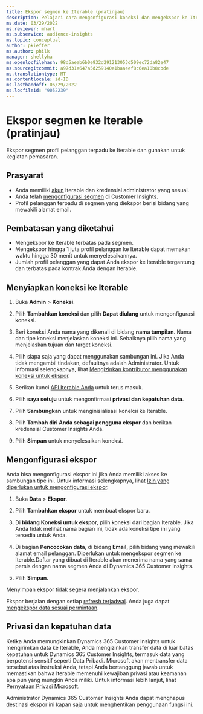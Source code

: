 ```yaml
---
title: Ekspor segmen ke Iterable (pratinjau)
description: Pelajari cara mengonfigurasi koneksi dan mengekspor ke Iterable.
ms.date: 03/29/2022
ms.reviewer: mhart
ms.subservice: audience-insights
ms.topic: conceptual
author: pkieffer
ms.author: philk
manager: shellyha
ms.openlocfilehash: 98d5aeab6b0e932d291213053d509ec72da82e47
ms.sourcegitcommit: a97d31a647a5d259140a1baaeef8c6ea10b8cbde
ms.translationtype: MT
ms.contentlocale: id-ID
ms.lasthandoff: 06/29/2022
ms.locfileid: "9052239"
---
```

# <a name="export-segments-to-iterable-preview"></a>Ekspor segmen ke Iterable (pratinjau)

Ekspor segmen profil pelanggan terpadu ke Iterable dan gunakan untuk kegiatan pemasaran.

## <a name="prerequisites"></a>Prasyarat

-   Anda memiliki [akun](https://iterable.com/) Iterable dan kredensial administrator yang sesuai.
-   Anda telah [mengonfigurasi segmen](segments.md) di Customer Insights.
-   Profil pelanggan terpadu di segmen yang diekspor berisi bidang yang mewakili alamat email.

## <a name="known-limitations"></a>Pembatasan yang diketahui

- Mengekspor ke Iterable terbatas pada segmen.
- Mengekspor hingga 1 juta profil pelanggan ke Iterable dapat memakan waktu hingga 30 menit untuk menyelesaikannya. 
- Jumlah profil pelanggan yang dapat Anda ekspor ke Iterable tergantung dan terbatas pada kontrak Anda dengan Iterable.

## <a name="set-up-connection-to-iterable"></a>Menyiapkan koneksi ke Iterable

1. Buka **Admin** > **Koneksi**.

1. Pilih **Tambahkan koneksi** dan pilih **Dapat diulang** untuk mengonfigurasi koneksi.

1. Beri koneksi Anda nama yang dikenali di bidang **nama tampilan**. Nama dan tipe koneksi menjelaskan koneksi ini. Sebaiknya pilih nama yang menjelaskan tujuan dan target koneksi.

1. Pilih siapa saja yang dapat menggunakan sambungan ini. Jika Anda tidak mengambil tindakan, defaultnya adalah Administrator. Untuk informasi selengkapnya, lihat [Mengizinkan kontributor menggunakan koneksi untuk ekspor](connections.md#allow-contributors-to-use-a-connection-for-exports).

1. Berikan kunci [API Iterable Anda](https://support.iterable.com/hc/en-us/articles/360043464871) untuk terus masuk. 

1. Pilih **saya setuju** untuk mengonfirmasi **privasi dan kepatuhan data**.

1. Pilih **Sambungkan** untuk menginisialisasi koneksi ke Iterable.

1. Pilih **Tambah diri Anda sebagai pengguna ekspor** dan berikan kredensial Customer Insights Anda.

1. Pilih **Simpan** untuk menyelesaikan koneksi.

## <a name="configure-an-export"></a>Mengonfigurasi ekspor

Anda bisa mengonfigurasi ekspor ini jika Anda memiliki akses ke sambungan tipe ini. Untuk informasi selengkapnya, lihat [Izin yang diperlukan untuk mengonfigurasi ekspor](export-destinations.md#set-up-a-new-export).

1. Buka **Data** > **Ekspor**.

1. Pilih **Tambahkan ekspor** untuk membuat ekspor baru.

1. Di **bidang Koneksi untuk ekspor**, pilih koneksi dari bagian Iterable. Jika Anda tidak melihat nama bagian ini, tidak ada koneksi tipe ini yang tersedia untuk Anda.

3. Di bagian **Pencocokan data**, di bidang **Email**, pilih bidang yang mewakili alamat email pelanggan. Diperlukan untuk mengekspor segmen ke Iterable.Daftar yang dibuat di Iterable akan menerima nama yang sama persis dengan nama segmen Anda di Dynamics 365 Customer Insights.

1. Pilih **Simpan**.

Menyimpan ekspor tidak segera menjalankan ekspor.

Ekspor berjalan dengan setiap [refresh terjadwal](system.md#schedule-tab). Anda juga dapat [mengekspor data sesuai permintaan](export-destinations.md#run-exports-on-demand). 


## <a name="data-privacy-and-compliance"></a>Privasi dan kepatuhan data

Ketika Anda memungkinkan Dynamics 365 Customer Insights untuk mengirimkan data ke Iterable, Anda mengizinkan transfer data di luar batas kepatuhan untuk Dynamics 365 Customer Insights, termasuk data yang berpotensi sensitif seperti Data Pribadi. Microsoft akan mentransfer data tersebut atas instruksi Anda, tetapi Anda bertanggung jawab untuk memastikan bahwa Iterable memenuhi kewajiban privasi atau keamanan apa pun yang mungkin Anda miliki. Untuk informasi lebih lanjut, lihat [Pernyataan Privasi Microsoft](https://go.microsoft.com/fwlink/?linkid=396732).

Administrator Dynamics 365 Customer Insights Anda dapat menghapus destinasi ekspor ini kapan saja untuk menghentikan penggunaan fungsi ini.
